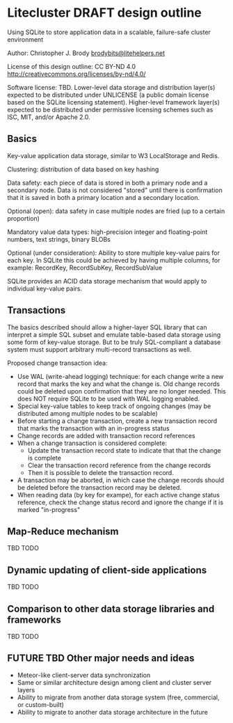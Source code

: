 # Litecluster DRAFT design outline

Using SQLite to store application data in a scalable, failure-safe cluster environment

Author: Christopher J. Brody <brodybits@litehelpers.net>

License of this design outline: CC BY-ND 4.0 <http://creativecommons.org/licenses/by-nd/4.0/>

Software license: TBD. Lower-level data storage and distribution layer(s) expected to be distributed under UNLICENSE (a public domain license based on the SQLite licensing statement). Higher-level framework layer(s) expected to be distributed under permissive licensing schemes such as ISC, MIT, and/or Apache 2.0.

## Basics

Key-value application data storage, similar to W3 LocalStorage and Redis.

Clustering: distribution of data based on key hashing

Data safety: each piece of data is stored in both a primary node and a secondary node. Data is not considered "stored" until there is confirmation that it is saved in both a primary location and a secondary location.

Optional (open): data safety in case multiple nodes are fried (up to a certain proportion)

Mandatory value data types: high-precision integer and floating-point numbers, text strings, binary BLOBs

Optional (under consideration): Ability to store multiple key-value pairs for each key. In SQLite this could be achieved by having multiple columns, for example: RecordKey, RecordSubKey, RecordSubValue

SQLite provides an ACID data storage mechanism that would apply to individual key-value pairs.

## Transactions

The basics described should allow a higher-layer SQL library that can interpret a simple SQL subset and emulate table-based data storage using some form of key-value storage. But to be truly SQL-compliant a database system must support arbitrary multi-record transactions as well.

Proposed change transaction idea:

- Use WAL (write-ahead logging) technique: for each change write a new record that marks the key and what the change is. Old change records could be deleted upon confirmation that they are no longer needed. This does NOT require SQLite to be used with WAL logging enabled.
- Special key-value tables to keep track of ongoing changes (may be distributed among multiple nodes to be scalable)
- Before starting a change transaction, create a new transaction record that marks the transaction with an in-progress status
- Change records are added with transaction record references
- When a change transaction is considered complete:
  - Update the transaction record state to indicate that that the change is complete
  - Clear the transaction record reference from the change records
  - Then it is possible to delete the transaction record.
- A transaction may be aborted, in which case the change records should be deleted before the transaction record may be deleted.
- When reading data (by key for exampe), for each active change status reference, check the change status record and ignore the change if it is marked "in-progress"

## Map-Reduce mechanism

TBD TODO

## Dynamic updating of client-side applications

TBD TODO

## Comparison to other data storage libraries and frameworks

TBD TODO

## FUTURE TBD Other major needs and ideas

- Meteor-like client-server data synchronization
- Same or similar architecture design among client and cluster server layers
- Ability to migrate from another data storage system (free, commercial, or custom-built)
- Ability to migrate to another data storage architecture in the future

